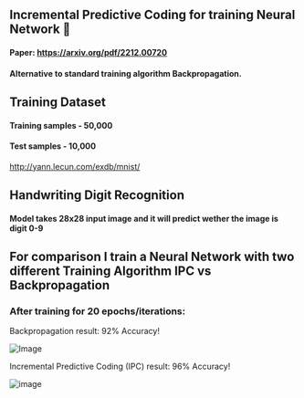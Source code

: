 ## Incremental Predictive Coding for training Neural Network 🧠
#### Paper: https://arxiv.org/pdf/2212.00720

#### Alternative to standard training algorithm Backpropagation.

## Training Dataset
#### Training samples - 50,000
#### Test samples - 10,000

http://yann.lecun.com/exdb/mnist/

## Handwriting Digit Recognition
#### Model takes 28x28 input image and it will predict wether the image is digit 0-9

## For comparison I train a Neural Network with two different Training Algorithm IPC vs Backpropagation

### After training for 20 epochs/iterations:

Backpropagation result: 92% Accuracy!

![Image](https://github.com/user-attachments/assets/4b516afc-0721-49a4-8155-7ee91693c86e)

Incremental Predictive Coding (IPC) result: 96% Accuracy!

![image](https://github.com/user-attachments/assets/51d0613c-d76b-450f-a8d5-d40b210cdbc6)

